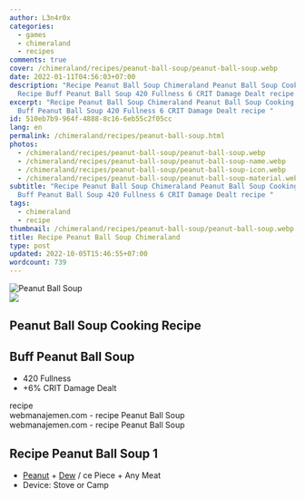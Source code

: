 ```yaml
---
author: L3n4r0x
categories:
  - games
  - chimeraland
  - recipes
comments: true
cover: /chimeraland/recipes/peanut-ball-soup/peanut-ball-soup.webp
date: 2022-01-11T04:56:03+07:00
description: "Recipe Peanut Ball Soup Chimeraland Peanut Ball Soup Cooking
  Recipe Buff Peanut Ball Soup 420 Fullness 6 CRIT Damage Dealt recipe "
excerpt: "Recipe Peanut Ball Soup Chimeraland Peanut Ball Soup Cooking Recipe
  Buff Peanut Ball Soup 420 Fullness 6 CRIT Damage Dealt recipe "
id: 510eb7b9-964f-4888-8c16-6eb55c2f05cc
lang: en
permalink: /chimeraland/recipes/peanut-ball-soup.html
photos:
  - /chimeraland/recipes/peanut-ball-soup/peanut-ball-soup.webp
  - /chimeraland/recipes/peanut-ball-soup/peanut-ball-soup-name.webp
  - /chimeraland/recipes/peanut-ball-soup/peanut-ball-soup-icon.webp
  - /chimeraland/recipes/peanut-ball-soup/peanut-ball-soup-material.webp
subtitle: "Recipe Peanut Ball Soup Chimeraland Peanut Ball Soup Cooking Recipe
  Buff Peanut Ball Soup 420 Fullness 6 CRIT Damage Dealt recipe "
tags:
  - chimeraland
  - recipe
thumbnail: /chimeraland/recipes/peanut-ball-soup/peanut-ball-soup.webp
title: Recipe Peanut Ball Soup Chimeraland
type: post
updated: 2022-10-05T15:46:55+07:00
wordcount: 739
---
```


<link
  rel="stylesheet"
  href="https://rawcdn.githack.com/dimaslanjaka/Web-Manajemen/870a349/css/bootstrap-5-3-0-alpha3-wrapper.css"
/>
<section id="bootstrap-wrapper">
  <div data-bs-theme="dark">
    <div class="card mb-2">
      <div class="card-body">
        <div class="row g-0">
          <div class="col-sm-4 position-relative mb-2">
            <img
              src="https://www.webmanajemen.com/chimeraland/recipes/peanut-ball-soup/peanut-ball-soup-material.webp"
              class="card-img fit-cover w-100 h-100"
              alt="Peanut Ball Soup"
              data-fancybox="true"
            />
          </div>
          <div class="col-sm-8 mb-2">
            <div class="card-body">
              <div class="d-flex flex-row align-items-center mb-3">
                <img
                  class="d-inline-block me-2"
                  src="https://www.webmanajemen.com/chimeraland/recipes/peanut-ball-soup/peanut-ball-soup-icon.webp"
                  width="auto"
                  height="auto"
                  style="vertical-align: middle"
                />
                <h2 class="fs-5">Peanut Ball Soup Cooking Recipe</h2>
              </div>
              <h2 class="card-title fs-5">Buff Peanut Ball Soup</h2>
              <div class="card-text">
                <ul>
                  <li>420 Fullness</li>
                  <li>+6% CRIT Damage Dealt</li>
                </ul>
              </div>
              <span class="badge rounded-pill">recipe</span>
            </div>
            <div class="card-footer text-end text-muted mt-auto">
              webmanajemen.com - recipe Peanut Ball Soup
            </div>
          </div>
        </div>
      </div>
      <div class="card-footer text-end text-muted">
        webmanajemen.com - recipe Peanut Ball Soup
      </div>
    </div>
    <div class="row mb-2">
      <div class="col-12 col-lg-6 recipe-item mb-2">
        <div class="card">
          <div class="card-body">
            <h2 class="card-title fs-5">Recipe Peanut Ball Soup 1</h2>
            <div class="card-text">
              <ul>
                <li>
                  <a
                    class="text-decoration-none text-primary"
                    href="/chimeraland/materials/peanut.html"
                    >Peanut</a
                  ><span> + </span
                  ><a
                    class="text-decoration-none text-primary"
                    href="/chimeraland/materials/dew.html"
                    >Dew</a
                  ><span> / </span>ce Piece<span> + </span>Any Meat
                </li>
                <li>Device: Stove or Camp</li>
              </ul>
            </div>
          </div>
        </div>
      </div>
    </div>
  </div>
</section>
